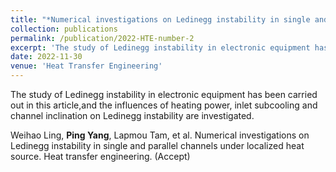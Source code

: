 ```yaml
---
title: "*Numerical investigations on Ledinegg instability in single and parallel channels under localized heat source*"
collection: publications
permalink: /publication/2022-HTE-number-2
excerpt: 'The study of Ledinegg instability in electronic equipment has been carried out in this article,and the influences of heating power, inlet subcooling and channel inclination on Ledinegg instability are investigated.'
date: 2022-11-30  
venue: 'Heat Transfer Engineering'
---
```

The study of Ledinegg instability in electronic equipment has been carried out in this article,and the influences of heating power, inlet subcooling and channel inclination on Ledinegg instability are investigated. 

Weihao Ling, **Ping Yang**, Lapmou Tam, et al. Numerical investigations on Ledinegg instability in single and parallel channels under localized heat source. Heat transfer engineering. (Accept)
